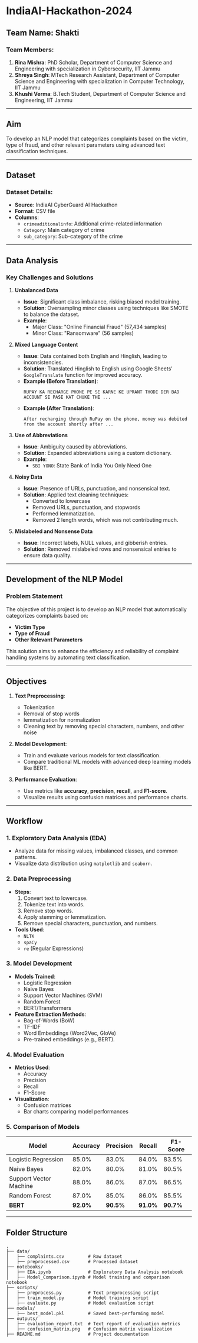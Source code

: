 # IndiaAI-Hackathon-2024

## **Team Name**: Shakti  

### **Team Members**:  
1. **Rina Mishra**: PhD Scholar, Department of Computer Science and Engineering with specialization in Cybersecurity, IIT Jammu  
2. **Shreya Singh**: MTech Research Assistant, Department of Computer Science and Engineering with specialization in Computer Technology, IIT Jammu  
3. **Khushi Verma**: B.Tech Student, Department of Computer Science and Engineering, IIT Jammu  

---

## **Aim**  
To develop an NLP model that categorizes complaints based on the victim, type of fraud, and other relevant parameters using advanced text classification techniques.  

---

## **Dataset**  

### **Dataset Details**:  
- **Source**: IndiaAI CyberGuard AI Hackathon  
- **Format**: CSV file  
- **Columns**:  
  - `crimeaditionalinfo`: Additional crime-related information  
  - `Category`: Main category of crime  
  - `sub_category`: Sub-category of the crime  

---

## **Data Analysis**  

### Key Challenges and Solutions  

1. **Unbalanced Data**  
   - **Issue**: Significant class imbalance, risking biased model training.  
   - **Solution**: Oversampling minor classes using techniques like SMOTE to balance the dataset.  
   - **Example**:  
     - Major Class: "Online Financial Fraud" (57,434 samples)  
     - Minor Class: "Ransomware" (56 samples)  

2. **Mixed Language Content**  
   - **Issue**: Data contained both English and Hinglish, leading to inconsistencies.  
   - **Solution**: Translated Hinglish to English using Google Sheets' `GoogleTranslate` function for improved accuracy.  
   - **Example (Before Translation)**:  
     ```
     RUPAY KA RECHARGE PHONE PE SE KARNE KE UPRANT THODI DER BAD ACCOUNT SE PASE KAT CHUKE THE ...
     ```  
   - **Example (After Translation)**:  
     ```
     After recharging through RuPay on the phone, money was debited from the account shortly after ...
     ```

3. **Use of Abbreviations**  
   - **Issue**: Ambiguity caused by abbreviations.  
   - **Solution**: Expanded abbreviations using a custom dictionary.  
   - **Example**:  
     - `SBI YONO`: State Bank of India You Only Need One  

4. **Noisy Data**  
   - **Issue**: Presence of URLs, punctuation, and nonsensical text.  
   - **Solution**: Applied text cleaning techniques:
     - Converted to lowercase
     - Removed URLs, punctuation, and stopwords
     - Performed lemmatization.  
     - Removed 2 length words, which was not contributing much.

5. **Mislabeled and Nonsense Data**  
   - **Issue**: Incorrect labels, NULL values, and gibberish entries.  
   - **Solution**: Removed mislabeled rows and nonsensical entries to ensure data quality.  

---

## **Development of the NLP Model**  

### **Problem Statement**  
The objective of this project is to develop an NLP model that automatically categorizes complaints based on:  
- **Victim Type**  
- **Type of Fraud**  
- **Other Relevant Parameters**  

This solution aims to enhance the efficiency and reliability of complaint handling systems by automating text classification.  

---

## **Objectives**  

1. **Text Preprocessing**:
   - Tokenization
   - Removal of stop words
   - lemmatization for normalization
   - Cleaning text by removing special characters, numbers, and other noise  

2. **Model Development**:
   - Train and evaluate various models for text classification.
   - Compare traditional ML models with advanced deep learning models like BERT.  

3. **Performance Evaluation**:
   - Use metrics like **accuracy**, **precision**, **recall**, and **F1-score**.
   - Visualize results using confusion matrices and performance charts.  

---

## **Workflow**  

### 1. Exploratory Data Analysis (EDA)  
- Analyze data for missing values, imbalanced classes, and common patterns.  
- Visualize data distribution using `matplotlib` and `seaborn`.  

### 2. Data Preprocessing  
- **Steps**:  
  1. Convert text to lowercase.  
  2. Tokenize text into words.  
  3. Remove stop words.  
  4. Apply stemming or lemmatization.  
  5. Remove special characters, punctuation, and numbers.  
- **Tools Used**:  
  - `NLTK`  
  - `spaCy`  
  - `re` (Regular Expressions)  

### 3. Model Development  
- **Models Trained**:  
  - Logistic Regression  
  - Naive Bayes  
  - Support Vector Machines (SVM)  
  - Random Forest  
  - BERT/Transformers  
- **Feature Extraction Methods**:  
  - Bag-of-Words (BoW)  
  - TF-IDF  
  - Word Embeddings (Word2Vec, GloVe)  
  - Pre-trained embeddings (e.g., BERT).  

### 4. Model Evaluation  
- **Metrics Used**:  
  - Accuracy  
  - Precision  
  - Recall  
  - F1-Score  
- **Visualization**:  
  - Confusion matrices  
  - Bar charts comparing model performances  

### 5. Comparison of Models  

| **Model**               | **Accuracy** | **Precision** | **Recall** | **F1-Score** |
|-------------------------|--------------|---------------|------------|--------------|
| Logistic Regression     | 85.0%       | 83.0%         | 84.0%      | 83.5%        |
| Naive Bayes             | 82.0%       | 80.0%         | 81.0%      | 80.5%        |
| Support Vector Machine  | 88.0%       | 86.0%         | 87.0%      | 86.5%        |
| Random Forest           | 87.0%       | 85.0%         | 86.0%      | 85.5%        |
| **BERT**                | **92.0%**   | **90.5%**     | **91.0%**  | **90.7%**    |

---

## **Folder Structure**  

```plaintext
.
├── data/
│   ├── complaints.csv         # Raw dataset
│   ├── preprocessed.csv       # Processed dataset
├── notebooks/
│   ├── EDA.ipynb              # Exploratory Data Analysis notebook
│   ├── Model_Comparison.ipynb # Model training and comparison notebook
├── scripts/
│   ├── preprocess.py          # Text preprocessing script
│   ├── train_model.py         # Model training script
│   ├── evaluate.py            # Model evaluation script
├── models/
│   ├── best_model.pkl         # Saved best-performing model
├── outputs/
│   ├── evaluation_report.txt  # Text report of evaluation metrics
│   ├── confusion_matrix.png   # Confusion matrix visualization
├── README.md                  # Project documentation
